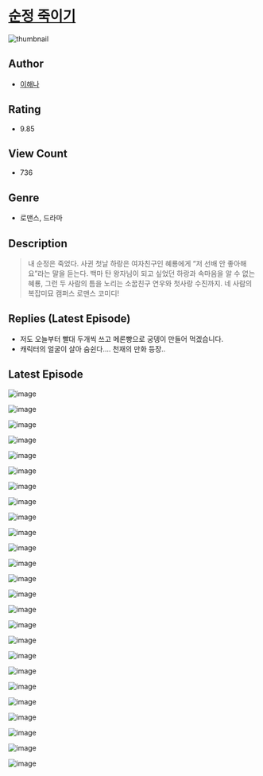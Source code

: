 # [순정 죽이기](https://comic.naver.com/challenge/list?titleId=810128)
![thumbnail](https://image-comic.pstatic.net/user_contents_data/challenge_comic/2023/05/23/230958/upload_4050767289127352631_480x623.jpeg)

## Author
- [이해나](https://comic.naver.com/artistTitle?id=230958)

## Rating
- 9.85

## View Count
- 736

## Genre
- 로맨스, 드라마

## Description
> 내 순정은 죽었다. 사귄 첫날 하랑은 여자친구인 혜룡에게 “저 선배 안 좋아해요”라는 말을 듣는다. 백마 탄 왕자님이 되고 싶었던 하랑과 속마음을 알 수 없는 혜룡, 그런 두 사람의 틈을 노리는 소꿉친구 연우와 첫사랑 수진까지. 네 사람의 복잡미묘 캠퍼스 로맨스 코미디!

## Replies (Latest Episode)
- 저도 오늘부터 빨대 두개씩 쓰고 메론빵으로 궁뎅이 만들어 먹겠습니다.
- 캐릭터의 얼굴이 살아 숨쉰다.... 천재의 만화 등장..

## Latest Episode
![image](https://image-comic.pstatic.net/user_contents_data/challenge_comic/2023/05/23/230958/upload_7004846950665249849.jpeg)

![image](https://image-comic.pstatic.net/user_contents_data/challenge_comic/2023/05/23/230958/upload_3546643411062896947.jpeg)

![image](https://image-comic.pstatic.net/user_contents_data/challenge_comic/2023/05/23/230958/upload_7005738688888125025.jpeg)

![image](https://image-comic.pstatic.net/user_contents_data/challenge_comic/2023/05/23/230958/upload_4135202970255112503.jpeg)

![image](https://image-comic.pstatic.net/user_contents_data/challenge_comic/2023/05/23/230958/upload_7377520945008227942.jpeg)

![image](https://image-comic.pstatic.net/user_contents_data/challenge_comic/2023/05/23/230958/upload_3616724990254266210.jpeg)

![image](https://image-comic.pstatic.net/user_contents_data/challenge_comic/2023/05/23/230958/upload_3774917211906663219.jpeg)

![image](https://image-comic.pstatic.net/user_contents_data/challenge_comic/2023/05/23/230958/upload_3616452508936188211.jpeg)

![image](https://image-comic.pstatic.net/user_contents_data/challenge_comic/2023/05/23/230958/upload_7234528366863410739.jpeg)

![image](https://image-comic.pstatic.net/user_contents_data/challenge_comic/2023/05/23/230958/upload_7306638738362480689.jpeg)

![image](https://image-comic.pstatic.net/user_contents_data/challenge_comic/2023/05/23/230958/upload_7292792780935488822.jpeg)

![image](https://image-comic.pstatic.net/user_contents_data/challenge_comic/2023/05/23/230958/upload_7233405762035659106.jpeg)

![image](https://image-comic.pstatic.net/user_contents_data/challenge_comic/2023/05/23/230958/upload_7005407732365079094.jpeg)

![image](https://image-comic.pstatic.net/user_contents_data/challenge_comic/2023/05/23/230958/upload_3474589124065912165.jpeg)

![image](https://image-comic.pstatic.net/user_contents_data/challenge_comic/2023/05/23/230958/upload_3775484560007312951.jpeg)

![image](https://image-comic.pstatic.net/user_contents_data/challenge_comic/2023/05/23/230958/upload_3689964738855318580.jpeg)

![image](https://image-comic.pstatic.net/user_contents_data/challenge_comic/2023/05/23/230958/upload_4135261252995266872.jpeg)

![image](https://image-comic.pstatic.net/user_contents_data/challenge_comic/2023/05/23/230958/upload_3832953850930946616.jpeg)

![image](https://image-comic.pstatic.net/user_contents_data/challenge_comic/2023/05/23/230958/upload_3847029769483203640.jpeg)

![image](https://image-comic.pstatic.net/user_contents_data/challenge_comic/2023/05/23/230958/upload_3690758398080594017.jpeg)

![image](https://image-comic.pstatic.net/user_contents_data/challenge_comic/2023/05/23/230958/upload_7364341293207793712.jpeg)

![image](https://image-comic.pstatic.net/user_contents_data/challenge_comic/2023/05/23/230958/upload_7364853454431664181.jpeg)

![image](https://image-comic.pstatic.net/user_contents_data/challenge_comic/2023/05/23/230958/upload_3919649440757146930.jpeg)

![image](https://image-comic.pstatic.net/user_contents_data/challenge_comic/2023/05/23/230958/upload_3775532929828546150.jpeg)

![image](https://image-comic.pstatic.net/user_contents_data/challenge_comic/2023/05/23/230958/upload_7018356654260828514.jpeg)

